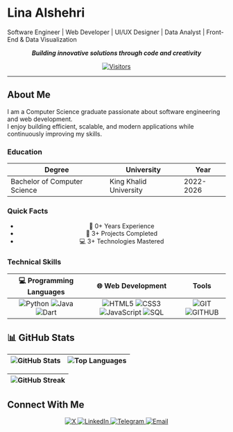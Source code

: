 
<!--
**Anil-dot12/Anil-dot12** is a ✨ _special_ ✨ repository because its `README.md` (this file) appears on your GitHub profile.

Here are some ideas to get you started:

- 🔭 I’m currently working on ...
- 🌱 I’m currently learning ...
- 👯 I’m looking to collaborate on ...
- 🤔 I’m looking for help with ...
- 💬 Ask me about ...
- 📫 How to reach me: ...
- 😄 Pronouns: ...
- ⚡ Fun fact: ...
-->
# Lina Alshehri

Software Engineer | Web Developer | UI/UX Designer | Data Analyst | Front-End & Data Visualization <br>
<div align="center">
  
***Building innovative solutions through code and creativity***

 [![Visitors](https://api.visitorbadge.io/api/visitors?path=https://github.com/Anil-dot12&label=VIEWS&labelColor=%239146FF&countColor=%237E22CE)](https://visitorbadge.io/status?path=https://github.com/Anil-dot12)
 
 </div>

 
---

## About Me

I am a Computer Science graduate passionate about software engineering and web development.  
I enjoy building efficient, scalable, and modern applications while continuously improving my skills.

### Education
<div align="center">
  
| Degree | University | Year |
|------|----------|-----|
| Bachelor of Computer Science	| King Khalid University | 2022-2026 |

 </div>
 
### Quick Facts
<div align="center">
  
- 🚀 0+ Years Experience
- 📁 3+ Projects Completed
- 💻 3+ Technologies Mastered
  
</div>


### Technical Skills

<div align="center">
  
| 💻 Programming Languages | 🌐 Web Development | Tools |
|:------:|:----------:|:----------:|
|<img src="https://img.shields.io/badge/Python-3776AB?style=for-the-badge&logo=python&logoColor=white&labelColor=007ACC&color=007ACC" alt="Python"> <img src="https://img.shields.io/badge/Java-ED8B00?style=for-the-badge&logo=java&logoColor=white&labelColor=00A8E8&color=00A8E8" alt="Java"> <img src="https://img.shields.io/badge/Dart-0175C2?style=for-the-badge&logo=dart&logoColor=white&labelColor=007ACC&color=007ACC" alt="Dart"> | <img src="https://img.shields.io/badge/HTML5-E34F26?style=for-the-badge&logo=html&logoColor=white&labelColor=FF6B35&color=FF6B35" alt="HTML5"> <img src="https://img.shields.io/badge/CSS3-1572B6?style=for-the-badge&logo=css3&logoColor=white&labelColor=007ACC&color=007ACC" alt="CSS3"> <img src="https://img.shields.io/badge/JavaScript-F7DF1E?style=for-the-badge&logo=javascript&logoColor=white&labelColor=FF6B35&color=FF6B35" alt="JavaScript"> <img src="https://img.shields.io/badge/SQL-4479A1?style=for-the-badge&logo=mysql&logoColor=white&labelColor=FF6B35&color=FF6B35" alt="SQL"> |<img src="https://img.shields.io/badge/GIT-F05032?style=for-the-badge&logo=git&logoColor=white&labelColor=FF6B35&color=FF6B35" alt="GIT"> <img src="https://img.shields.io/badge/GITHUB-181717?style=for-the-badge&logo=github&logoColor=white&labelColor=404040&color=404040" alt="GITHUB"> |

</div>

## 📊 GitHub Stats
<div align="center">
  
|![GitHub Stats](https://github-readme-stats.vercel.app/api?username=Anil-dot12&show_icons=true&theme=radical&bg_color=000000&title_color=8B5CF6&text_color=ffffff&icon_color=7E22CE&border_color=7E22CE)|![Top Languages](https://github-readme-stats.vercel.app/api/top-langs/?username=Anil-dot12&layout=compact&theme=radical&bg_color=000000&title_color=8B5CF6&text_color=ffffff&border_color=7E22CE)|
|-------------------------------|-----------------------------------|

|![GitHub Streak](https://streak-stats.demolab.com/?user=Anil-dot12&theme=radical&background=000000&ring=8B5CF6&fire=7E22CE&currStreakNum=FFFFFF&sideNums=FFFFFF&sideLabels=8B5CF6&dates=FFFFFF&border=7E22CE&currStreakLabel=8B5CF6)|
|----------------------|

</div>

## Connect With Me

<div align="center">

  <a href="https://x.com/anil__cs?s=11">
    <img src="https://img.shields.io/badge/X-000000?style=for-the-badge&logo=x&logoColor=white&labelColor=404040&color=404040" alt="X">
  </a>  <a href="https://linkedin.com/in/lina-alshehrii">
    <img src="https://img.shields.io/badge/LinkedIn-0077B5?style=for-the-badge&logo=linkedin&logoColor=white&labelColor=00A8E8&color=00A8E8" alt="LinkedIn">
  </a> <a href="https://t.me/Anil_CS">
    <img src="https://img.shields.io/badge/Telegram-26A5E4?style=for-the-badge&logo=telegram&logoColor=white&labelColor=007ACC&color=007ACC" alt="Telegram">
  </a> <a href="mailto:launna2004@gmail.com">
    <img src="https://img.shields.io/badge/Email-D14836?style=for-the-badge&logo=gmail&logoColor=white" alt="Email">
  </a>
 
</div>

